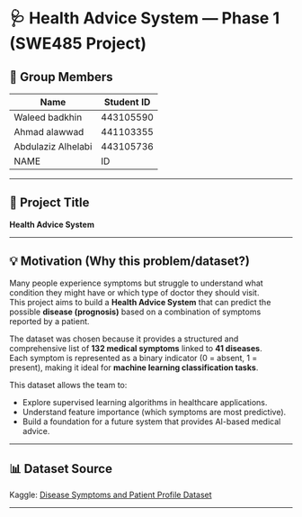 # 🩺 Health Advice System — Phase 1 (SWE485 Project)

## 👥 Group Members
| Name | Student ID |
|------|-------------|
| Waleed badkhin | 443105590 |
| Ahmad alawwad | 441103355 |
| Abdulaziz Alhelabi | 443105736 |
| NAME | ID |

---

## 📘 Project Title
**Health Advice System**

---

## 💡 Motivation (Why this problem/dataset?)  
Many people experience symptoms but struggle to understand what condition they might have or which type of doctor they should visit.  
This project aims to build a **Health Advice System** that can predict the possible **disease (prognosis)** based on a combination of symptoms reported by a patient.

The dataset was chosen because it provides a structured and comprehensive list of **132 medical symptoms** linked to **41 diseases**.  
Each symptom is represented as a binary indicator (0 = absent, 1 = present), making it ideal for **machine learning classification tasks**.

This dataset allows the team to:
- Explore supervised learning algorithms in healthcare applications.  
- Understand feature importance (which symptoms are most predictive).  
- Build a foundation for a future system that provides AI-based medical advice.

---

## 📊 Dataset Source
Kaggle: [Disease Symptoms and Patient Profile Dataset](https://www.kaggle.com/datasets/kaushil268/disease-prediction-using-machine-learning)

---


